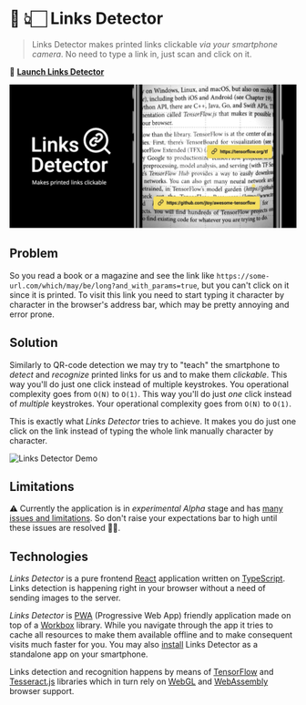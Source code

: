 # 📖 👆🏻 Links Detector

> Links Detector makes printed links clickable _via your smartphone camera_. No need to type a link in, just scan and click on it.

🚀 [**Launch Links Detector**](https://trekhleb.github.io/links-detector)

[![Links Detector](./public/images/links-detector-banner-bg-black-2.png)](https://trekhleb.github.io/links-detector)

## Problem

So you read a book or a magazine and see the link like `https://some-url.com/which/may/be/long?and_with_params=true`, but you can't click on it since it is printed. To visit this link you need to start typing it character by character in the browser's address bar, which may be pretty annoying and error prone.

## Solution

Similarly to QR-code detection we may try to "teach" the smartphone to _detect_ and _recognize_ printed links for us and to make them _clickable_. This way you'll do just one click instead of multiple keystrokes. You operational complexity goes from `O(N)` to `O(1)`. This way you'll do just _one_ click instead of _multiple_ keystrokes. Your operational complexity goes from `O(N)` to `O(1)`. 

This is exactly what _Links Detector_ tries to achieve. It makes you do just one click on the link instead of typing the whole link manually character by character.

![Links Detector Demo](./public/videos/demo-white.gif)

## Limitations

⚠️ Currently the application is in _experimental_ _Alpha_ stage and has [many issues and limitations](https://github.com/trekhleb/links-detector/issues?q=is%3Aopen+is%3Aissue+label%3Aenhancement). So don't raise your expectations bar to high until these issues are resolved 🤷🏻‍.

## Technologies

_Links Detector_ is a pure frontend [React](https://create-react-app.dev/) application written on [TypeScript](https://www.typescriptlang.org/). Links detection is happening right in your browser without a need of sending images to the server.

_Links Detector_ is [PWA](https://web.dev/progressive-web-apps/) (Progressive Web App) friendly application made on top of a [Workbox](https://developers.google.com/web/tools/workbox) library. While you navigate through the app it tries to cache all resources to make them available offline and to make consequent visits much faster for you. You may also [install](https://developer.mozilla.org/en-US/docs/Web/Progressive_web_apps/Developer_guide/Installing) Links Detector as a standalone app on your smartphone.

Links detection and recognition happens by means of [TensorFlow](https://www.tensorflow.org) and [Tesseract.js](https://github.com/naptha/tesseract.js) libraries which in turn rely on [WebGL](https://developer.mozilla.org/en-US/docs/Web/API/WebGL_API) and [WebAssembly](https://developer.mozilla.org/en-US/docs/WebAssembly) browser support.
